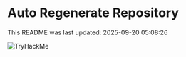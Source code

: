 # Auto Regenerate Repository

This README was last updated: 2025-09-20 05:08:26

 ![TryHackMe](https://tryhackme.com/badge/533634)